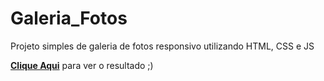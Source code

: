 # Galeria_Fotos

Projeto simples de galeria de fotos responsivo utilizando HTML, CSS e JS

[**Clique Aqui**](https://wallanmota.github.io/Galeria_Fotos/) para ver o resultado ;)
